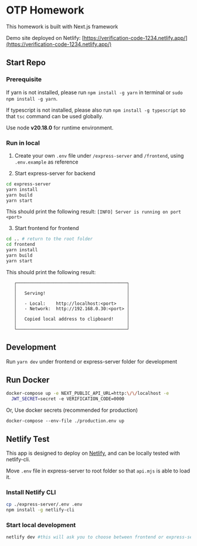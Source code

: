 # OTP Homework

This homework is built with Next.js framework

Demo site deployed on Netlify: [https://verification-code-1234.netlify.app/](https://verification-code-1234.netlify.app/)


## Start Repo

### Prerequisite
If yarn is not installed, please run `npm install -g yarn` in terminal or `sudo npm install -g yarn`.

If typescript is not installed, please also run `npm install -g typescript` so that `tsc` command can be used globally.

Use node **v20.18.0** for runtime environment.

### Run in local
1. Create your own `.env` file under `/express-server` and `/frontend`, using `.env.example` as reference

2. Start express-server for backend 
```bash
cd express-server
yarn install
yarn build
yarn start
```
This should print the following result: `[INFO] Server is running on port <port>`

3. Start frontend for frontend
```bash
cd .. # return to the root folder
cd frontend
yarn install
yarn build
yarn start
```

This should print the following result: 
```
   ┌──────────────────────────────────────────┐
   │                                          │
   │   Serving!                               │
   │                                          │
   │   - Local:    http://localhost:<port>    │
   │   - Network:  http://192.168.0.30:<port> │
   │                                          │
   │   Copied local address to clipboard!     │
   │                                          │
   └──────────────────────────────────────────┘
```
## Development
Run `yarn dev` under frontend or express-server folder for development

## Run Docker
```bash
docker-compose up -e NEXT_PUBLIC_API_URL=http:\/\/localhost -e
  JWT_SECRET=secret -e VERIFICATION_CODE=0000
```
Or, Use docker secrets (recommended for production)
```
docker-compose --env-file ./production.env up
```
## Netlify Test
This app is designed to deploy on [Netlify](https://www.netlify.com/), and can be locally tested with netlify-cli.

Move `.env` file in express-server to root folder so that `api.mjs` is able to load it.

### Install Netlify CLI
```bash
cp ./express-server/.env .env
npm install -g netlify-cli
```

### Start local development
```bash
netlify dev #this will ask you to choose between frontend or express-server
``` 